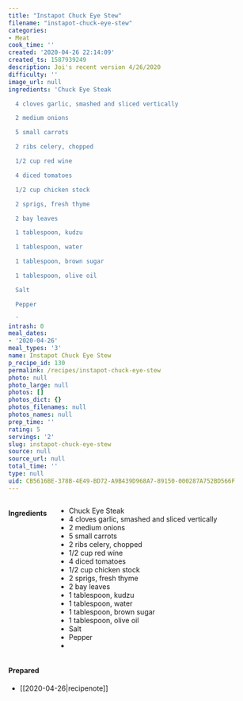 ```yaml
---
title: "Instapot Chuck Eye Stew"
filename: "instapot-chuck-eye-stew"
categories:
- Meat
cook_time: ''
created: '2020-04-26 22:14:09'
created_ts: 1587939249
description: Joi's recent version 4/26/2020
difficulty: ''
image_url: null
ingredients: 'Chuck Eye Steak

  4 cloves garlic, smashed and sliced vertically

  2 medium onions

  5 small carrots

  2 ribs celery, chopped

  1/2 cup red wine

  4 diced tomatoes

  1/2 cup chicken stock

  2 sprigs, fresh thyme

  2 bay leaves

  1 tablespoon, kudzu

  1 tablespoon, water

  1 tablespoon, brown sugar

  1 tablespoon, olive oil

  Salt

  Pepper

  '
intrash: 0
meal_dates:
- '2020-04-26'
meal_types: '3'
name: Instapot Chuck Eye Stew
p_recipe_id: 130
permalink: /recipes/instapot-chuck-eye-stew
photo: null
photo_large: null
photos: []
photos_dict: {}
photos_filenames: null
photos_names: null
prep_time: ''
rating: 5
servings: '2'
slug: instapot-chuck-eye-stew
source: null
source_url: null
total_time: ''
type: null
uid: CB5616BE-378B-4E49-BD72-A9B439D968A7-89150-000287A752BD566F
---
```

<div class="large-8 medium-7 columns" id="writeup">	</div><!-- #writeup -->
</div><!-- #row-one -->
<div class="row" id="row-two">	<div class="medium-4 small-5 columns"><h4 id="ingredients">Ingredients</h4><div class="box box-ingredients content"><ul>
<li>Chuck Eye Steak</li>
<li>4 cloves garlic, smashed and sliced vertically</li>
<li>2 medium onions</li>
<li>5 small carrots</li>
<li>2 ribs celery, chopped</li>
<li>1/2 cup red wine</li>
<li>4 diced tomatoes</li>
<li>1/2 cup chicken stock</li>
<li>2 sprigs, fresh thyme</li>
<li>2 bay leaves</li>
<li>1 tablespoon, kudzu</li>
<li>1 tablespoon, water</li>
<li>1 tablespoon, brown sugar</li>
<li>1 tablespoon, olive oil</li>
<li>Salt</li>
<li>Pepper</li>
<li></li>
</ul>
</div>	</div>	<div class="medium-6 small-7 columns">	</div>	<div class="medium-2 columns" id="photo-sidebar">		<div class="" id="meals"><h4>Prepared</h4><ul>
<li>[[2020-04-26|recipenote]]</li>
</ul>
		</div>